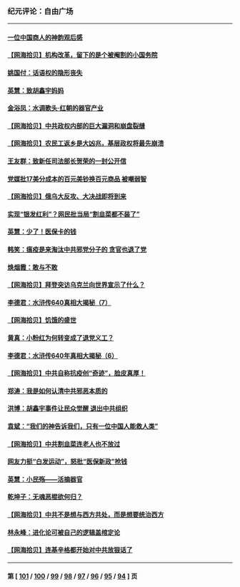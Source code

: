 ### 纪元评论：自由广场
---
#### [一位中国商人的神韵观后感](../../pages/nsc993/n13939585.md) 
#### [【网海拾贝】机构改革，留下的是个被阉割的小国务院](../../pages/nsc993/n13939947.md) 
#### [姚国付：话语权的隐形丧失](../../pages/nsc993/n13939077.md) 
#### [英慧：致胡鑫宇妈妈](../../pages/nsc993/n13939332.md) 
#### [金浴凤：水调歌头·红朝的器官产业](../../pages/nsc993/n13939150.md) 
#### [【网海拾贝】中共政权内部的巨大漏洞和崩盘裂缝](../../pages/nsc993/n13939066.md) 
#### [【网海拾贝】农民工返乡是大凶兆，基层政权将最先崩溃](../../pages/nsc993/n13938719.md) 
#### [王友群：致新任司法部长贺荣的一封公开信](../../pages/nsc993/n13938195.md) 
#### [党媒批17美分成本的百元美钞换百元商品 被嘲弱智](../../pages/nsc993/n13937780.md) 
#### [【网海拾贝】俄乌大反攻、大决战即将到来](../../pages/nsc993/n13937169.md) 
#### [实现“银发红利”？网民批当局“割韭菜都不装了”](../../pages/nsc993/n13935937.md) 
#### [英慧：少了！医保卡的钱](../../pages/nsc993/n13935476.md) 
#### [韩笑：瘟疫是来淘汰中共邪党分子的 贪官也退了党](../../pages/nsc993/n13935459.md) 
#### [焕烟霞：敢与不敢](../../pages/nsc993/n13935368.md) 
#### [【网海拾贝】拜登突访乌克兰向世界宣示了什么？](../../pages/nsc993/n13935345.md) 
#### [李德君：水浒传640真相大揭秘（7）](../../pages/nsc993/n13935185.md) 
#### [【网海拾贝】饥饿的盛世](../../pages/nsc993/n13934650.md) 
#### [黄真：小粉红为何转变成了退党义工？](../../pages/nsc993/n13933749.md) 
#### [李德君：水浒传640年真相大揭秘（6）](../../pages/nsc993/n13933774.md) 
#### [【网海拾贝】中共自称抗疫创“奇迹”，脸皮真厚！](../../pages/nsc993/n13933756.md) 
#### [郑涛：我是如何认清中共邪恶本质的](../../pages/nsc993/n13933632.md) 
#### [洪博：胡鑫宇事件让民众觉醒 退出中共组织](../../pages/nsc993/n13933571.md) 
#### [袁斌：“我们的神告诉我们，只有一位中国人能救人类”](../../pages/nsc993/n13933240.md) 
#### [【网海拾贝】中共割韭菜连老人也不放过](../../pages/nsc993/n13933148.md) 
#### [网友力挺“白发运动”，怒批“医保新政”抢钱](../../pages/nsc993/n13932475.md) 
#### [英慧：小民殇——活摘器官](../../pages/nsc993/n13931859.md) 
#### [乾坤子：无魂恶棍欲何归？](../../pages/nsc993/n13931878.md) 
#### [【网海拾贝】中共不是想与西方共处，而是想要统治西方](../../pages/nsc993/n13931736.md) 
#### [林永峰：进化论可被自己的逻辑盖棺定论](../../pages/nsc993/n13930862.md) 
#### [【网海拾贝】连基辛格都开始对中共放狠话了](../../pages/nsc993/n13930756.md) 

---
#### 第 [ [101](./101.md) / [100](./100.md) / [99](./99.md) / [98](./98.md) / [97](./97.md) / [96](./96.md) / [95](./95.md) / [94](./94.md) ] 页
